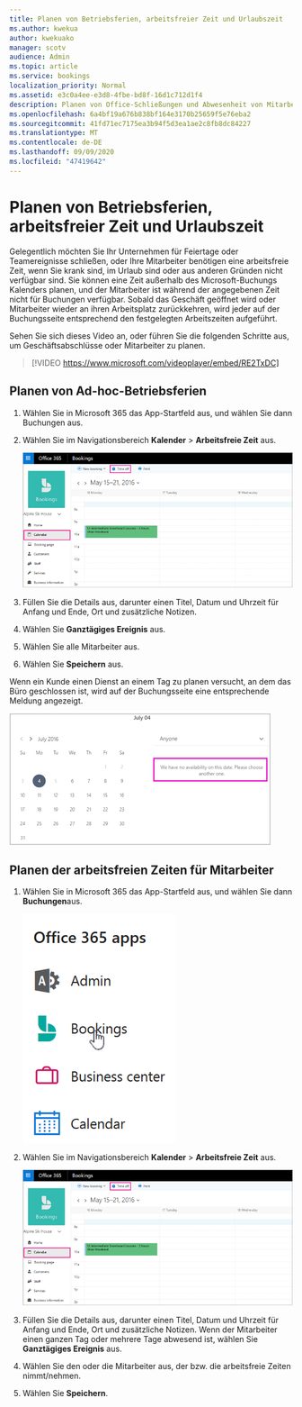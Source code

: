 ```yaml
---
title: Planen von Betriebsferien, arbeitsfreier Zeit und Urlaubszeit
ms.author: kwekua
author: kwekuako
manager: scotv
audience: Admin
ms.topic: article
ms.service: bookings
localization_priority: Normal
ms.assetid: e3c0a4ee-e3d8-4fbe-bd8f-16d1c712d1f4
description: Planen von Office-Schließungen und Abwesenheit von Mitarbeitern aus dem Buchungskalender, sodass Mitarbeiter während der angegebenen Zeiträume als nicht verfügbar markiert sind.
ms.openlocfilehash: 6a4bf19a676b838bf164e3170b25659f5e76eba2
ms.sourcegitcommit: 41fd71ec7175ea3b94f5d3ea1ae2c8fb8dc84227
ms.translationtype: MT
ms.contentlocale: de-DE
ms.lasthandoff: 09/09/2020
ms.locfileid: "47419642"
---
```

# <a name="schedule-business-closures-time-off-and-vacation-time"></a>Planen von Betriebsferien, arbeitsfreier Zeit und Urlaubszeit

Gelegentlich möchten Sie Ihr Unternehmen für Feiertage oder Teamereignisse schließen, oder Ihre Mitarbeiter benötigen eine arbeitsfreie Zeit, wenn Sie krank sind, im Urlaub sind oder aus anderen Gründen nicht verfügbar sind. Sie können eine Zeit außerhalb des Microsoft-Buchungs Kalenders planen, und der Mitarbeiter ist während der angegebenen Zeit nicht für Buchungen verfügbar. Sobald das Geschäft geöffnet wird oder Mitarbeiter wieder an ihren Arbeitsplatz zurückkehren, wird jeder auf der Buchungsseite entsprechend den festgelegten Arbeitszeiten aufgeführt.

Sehen Sie sich dieses Video an, oder führen Sie die folgenden Schritte aus, um Geschäftsabschlüsse oder Mitarbeiter zu planen.

> [!VIDEO https://www.microsoft.com/videoplayer/embed/RE2TxDC]

## <a name="schedule-ad-hoc-business-closures"></a>Planen von Ad-hoc-Betriebsferien

1. Wählen Sie in Microsoft 365 das App-Startfeld aus, und wählen Sie dann Buchungen aus.

1. Wählen Sie im Navigationsbereich **Kalender** \> **Arbeitsfreie Zeit** aus.

   ![Bild der Buchungen Kalenderansicht und Schaltfläche für den Zeitaufwand](../media/bookings-calendar-timeoff.png)

1. Füllen Sie die Details aus, darunter einen Titel, Datum und Uhrzeit für Anfang und Ende, Ort und zusätzliche Notizen.

1. Wählen Sie **Ganztägiges Ereignis** aus.

1. Wählen Sie alle Mitarbeiter aus.

1. Wählen Sie **Speichern** aus.

Wenn ein Kunde einen Dienst an einem Tag zu planen versucht, an dem das Büro geschlossen ist, wird auf der Buchungsseite eine entsprechende Meldung angezeigt.

   ![Bild der Beispielmeldung, die der Kunde sieht, wenn er versucht zu buchen, während der Zeit Weg ist](../media/bookings-timeoff-message.png)

## <a name="schedule-employee-time-off"></a>Planen der arbeitsfreien Zeiten für Mitarbeiter

1. Wählen Sie in Microsoft 365 das App-Startfeld aus, und wählen Sie dann **Buchungen**aus.

   ![Bild des App-Startprogramms](../media/bookings-applauncher.png)

1. Wählen Sie im Navigationsbereich **Kalender** \> **Arbeitsfreie Zeit** aus.

   ![Bild der Buchungen Kalenderansicht und Schaltfläche für den Zeitaufwand](../media/bookings-calendar-timeoff.png)

1. Füllen Sie die Details aus, darunter einen Titel, Datum und Uhrzeit für Anfang und Ende, Ort und zusätzliche Notizen. Wenn der Mitarbeiter einen ganzen Tag oder mehrere Tage abwesend ist, wählen Sie **Ganztägiges Ereignis** aus.

1. Wählen Sie den oder die Mitarbeiter aus, der bzw. die arbeitsfreie Zeiten nimmt/nehmen.

1. Wählen Sie **Speichern**.
